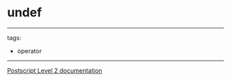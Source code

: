 # undef

---
tags:

- operator

---

[Postscript Level 2 documentation](https://hepunx.rl.ac.uk/~adye/psdocs/ref/PSL2u.html#undef)
